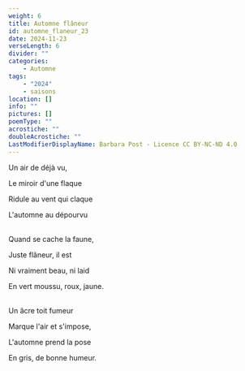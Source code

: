 ```yaml
---
weight: 6
title: Automne flâneur
id: automne_flaneur_23
date: 2024-11-23
verseLength: 6
divider: ""
categories:
    - Automne
tags:
    - "2024"
    - saisons
location: []
info: ""
pictures: []
poemType: ""
acrostiche: ""
doubleAcrostiche: ""
LastModifierDisplayName: Barbara Post - Licence CC BY-NC-ND 4.0
---
```

Un air de déjà vu,

Le miroir d'une flaque

Ridule au vent qui claque

L'automne au dépourvu

 \
Quand se cache la faune,

Juste flâneur, il est

Ni vraiment beau, ni laid

En vert moussu, roux, jaune.

 \
Un âcre toit fumeur

Marque l'air et s'impose,

L'automne prend la pose

En gris, de bonne humeur.